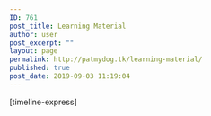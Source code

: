 ```yaml
---
ID: 761
post_title: Learning Material
author: user
post_excerpt: ""
layout: page
permalink: http://patmydog.tk/learning-material/
published: true
post_date: 2019-09-03 11:19:04
---
```

<p class="code-snippet">[timeline-express]</p>